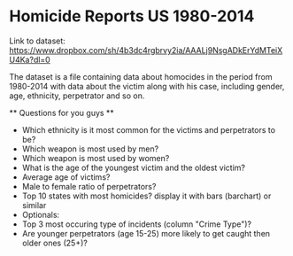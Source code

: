 # Homicide Reports US 1980-2014

Link to dataset: 
https://www.dropbox.com/sh/4b3dc4rgbrvy2ia/AAALj9NsgADkErYdMTeiXU4Ka?dl=0


The dataset is a file containing data about homocides in the period from 1980-2014 with data about the victim along with his case, including gender, age, ethnicity, perpetrator and so on.
 
 ** Questions for you guys **
 * Which ethnicity is it most common for the victims and perpetrators to be?
 * Which weapon is most used by men?
 * Which weapon is most used by women?
 * What is the age of the youngest victim and the oldest victim?
 * Average age of victims?
 * Male to female ratio of perpetrators?
 * Top 10 states with most homicides? display it with bars (barchart) or similar
 * Optionals:
  * Top 3 most occuring type of incidents (column "Crime Type")?
  * Are younger perpetrators (age 15-25) more likely to get caught then older ones (25+)?
